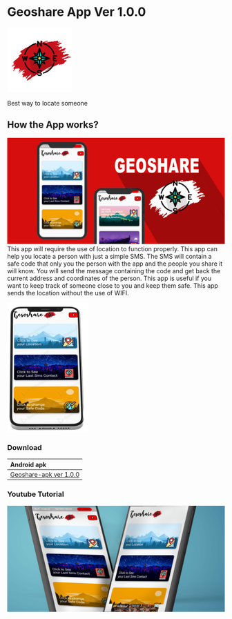 # Geoshare App Ver 1.0.0

<img src="images/logo.png" height = 150>

Best way to locate someone

## How the App works?

<img src="images/SCREEN.png">
This app will require the use of location to function properly.
This app can help you locate a person with just a simple SMS. The SMS will contain a safe code that only you the person with the app and the people you share it will know. You will send the message containing the code and get back the current address and coordinates of the person. This app is useful if you want to keep track of someone close to you and keep them safe. This app sends the location without the use of WIFI.

<img src="images/phone.png" height = 300> <br>

### Download

|Android apk|
|:--------|
|[Geoshare-apk ver 1.0.0](https://github.com/Hamas-ur-Rehman/Geoshare-App/raw/master/Downloads/app-release.apk)|

### Youtube Tutorial

<a href= "https://youtu.be/P5RbStBbyKk"><img src="images/screen 2.png"><a>
